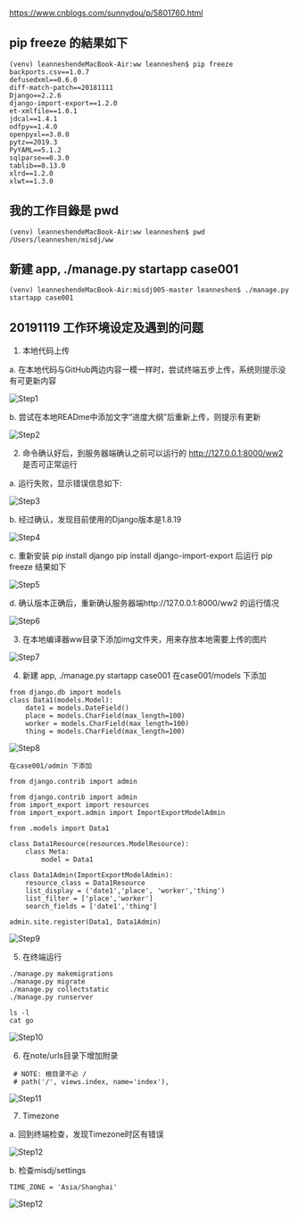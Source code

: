 https://www.cnblogs.com/sunnydou/p/5801760.html

## pip freeze 的結果如下
```
(venv) leanneshendeMacBook-Air:ww leanneshen$ pip freeze
backports.csv==1.0.7
defusedxml==0.6.0
diff-match-patch==20181111
Django==2.2.6
django-import-export==1.2.0
et-xmlfile==1.0.1
jdcal==1.4.1
odfpy==1.4.0
openpyxl==3.0.0
pytz==2019.3
PyYAML==5.1.2
sqlparse==0.3.0
tablib==0.13.0
xlrd==1.2.0
xlwt==1.3.0

```

## 我的工作目錄是  pwd
```
(venv) leanneshendeMacBook-Air:ww leanneshen$ pwd
/Users/leanneshen/misdj/ww

```

## 新建  app, ./manage.py startapp case001
```
(venv) leanneshendeMacBook-Air:misdj005-master leanneshen$ ./manage.py startapp case001

```


## 20191119 工作环境设定及遇到的问题

1. 本地代码上传
  
  a. 在本地代码与GitHub两边内容一模一样时，尝试终端五步上传，系统则提示没有可更新内容

![Step1](img/01_上传.png)


  b. 尝试在本地READme中添加文字“进度大纲”后重新上传，则提示有更新

![Step2](img/02_上传.png)

2. 命令确认好后，到服务器端确认之前可以运行的 http://127.0.0.1:8000/ww2 是否可正常运行

  a. 运行失败，显示错误信息如下:
  
 ![Step3](img/03_运行ww2.png)
 
  b. 经过确认，发现目前使用的Django版本是1.8.19
  
 ![Step4](img/04_pipfreeze.png)
  
  c. 重新安装 pip install django
             pip install django-import-export
     后运行 pip freeze 结果如下
     
 ![Step5](img/05_pipreeze.png)
 
  d. 确认版本正确后，重新确认服务器端http://127.0.0.1:8000/ww2 的运行情况

 ![Step6](img/04_运行ww2.png)
 
3. 在本地编译器ww目录下添加img文件夹，用来存放本地需要上传的图片
 
 ![Step7](img/06_addimg.png)
 
4. 新建  app, ./manage.py startapp case001
   在case001/models 下添加
```
from django.db import models
class Data1(models.Model):
    date1 = models.DateField()
    place = models.CharField(max_length=100)
    worker = models.CharField(max_length=100)
    thing = models.CharField(max_length=100)
```
  ![Step8](img/07_createcase01.png)
  
    在case001/admin 下添加
```
from django.contrib import admin

from django.contrib import admin
from import_export import resources
from import_export.admin import ImportExportModelAdmin

from .models import Data1

class Data1Resource(resources.ModelResource):
    class Meta:
        model = Data1

class Data1Admin(ImportExportModelAdmin):
    resource_class = Data1Resource
    list_display = ('date1','place', 'worker','thing')
    list_filter = ['place','worker']
    search_fields = ['date1','thing']
   
admin.site.register(Data1, Data1Admin)
```
  ![Step9](img/08_createcase01.png)
  
 
5. 在终端运行
```
./manage.py makemigrations
./manage.py migrate
./manage.py collectstatic
./manage.py runserver

ls -l
cat go
```
![Step10](img/09_catgo.png)

6. 在note/urls目录下增加附录
```
 # NOTE: 根目录不必 /
 # path('/', views.index, name='index'),
```
![Step11](img/10_增加附录.png)

7. Timezone

 a. 回到终端检查，发现Timezone时区有错误

![Step12](img/11_timezone.png)

 b. 检查misdj/settings
```
TIME_ZONE = 'Asia/Shanghai'
```
![Step12](img/12_timezone.png)



